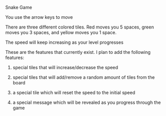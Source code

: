 Snake Game

You use the arrow keys to move

There are three different colored tiles. Red moves you 5 spaces, green moves you 3 spaces, and yellow moves you 1 space.

The speed will keep increasing as your level progresses

These are the features that currently exist. I plan to add the following features:

1) special tiles that will increase/decrease the speed

2) special tiles that will add/remove a random amount of tiles from the board

3) a special tile which will reset the speed to the initial speed

4) a special message which will be revealed as you progress through the game

